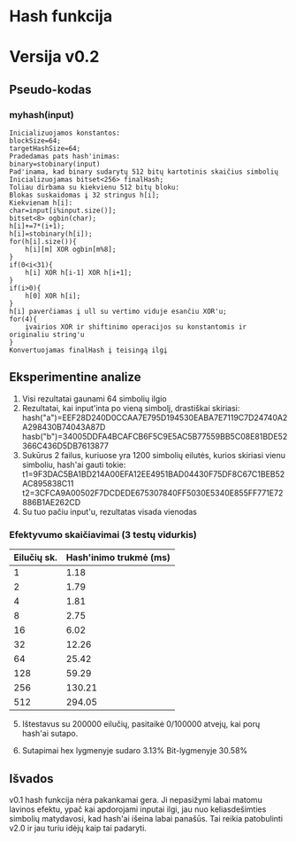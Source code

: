 # Hash funkcija

# Versija v0.2
## Pseudo-kodas

### myhash(input)

```
Inicializuojamos konstantos:
blockSize=64;
targetHashSize=64;
Pradedamas pats hash'inimas:
binary=stobinary(input)
Pad'inama, kad binary sudarytų 512 bitų kartotinis skaičius simbolių
Inicializuojamas bitset<256> finalHash;
Toliau dirbama su kiekvienu 512 bitų bloku:
Blokas suskaidomas į 32 stringus h[i];
Kiekvienam h[i]:
char=input[i%input.size()];
bitset<8> ogbin(char);
h[i]+=7*(i+1);
h[i]=stobinary(h[i]);
for(h[i].size()){
    h[i][m] XOR ogbin[m%8];
}
if(0<i<31){
    h[i] XOR h[i-1] XOR h[i+1];
}
if(i>0){
    h[0] XOR h[i];
}
h[i] paverčiamas į ull su vertimo viduje esančiu XOR'u;
for(4){
    įvairios XOR ir shiftinimo operacijos su konstantomis ir originaliu string'u
}
Konvertuojamas finalHash į teisingą ilgį
```

## Eksperimentine analize

1. Visi rezultatai gaunami 64 simbolių ilgio
2. Rezultatai, kai input'inta po vieną simbolį, drastiškai skiriasi:
hash("a")=EEF28D240D0CCAA7E795D194530EABA7E7119C7D24740A2A298430B74043A87D
hasb("b")=34005DDFA4BCAFCB6F5C9E5AC5B77559BB5C08E81BDE52366C436D5DB7613877
3. Sukūrus 2 failus, kuriuose yra 1200 simbolių eilutės, kurios skiriasi vienu simboliu, hash'ai gauti tokie:
t1=9F3DAC5BA1BD214A00EFA12EE4951BAD04430F75DF8C67C1BEB52AC895838C11
t2=3CFCA9A00502F7DCDEDE675307840FF5030E5340E855FF771E72886B1AE262CD
4. Su tuo pačiu input'u, rezultatas visada vienodas

### Efektyvumo skaičiavimai (3 testų vidurkis)
| Eilučių sk. | Hash'inimo trukmė (ms) |
| :--- | ---- |
| 1 | 1.18 |
| 2 | 1.79 |
| 4 | 1.81 |
| 8 | 2.75 |
| 16 | 6.02 |
| 32 | 12.26 |
| 64 | 25.42 |
| 128 | 59.29 |
| 256 | 130.21 |
| 512 | 294.05 |

5. Ištestavus su 200000 eilučių, pasitaikė 0/100000 atvejų, kai porų hash'ai sutapo.

6. Sutapimai hex lygmenyje sudaro 3.13%
Bit-lygmenyje 30.58%

## Išvados
v0.1 hash funkcija nėra pakankamai gera.
Ji nepasižymi labai matomu lavinos efektu, ypač kai apdorojami inputai ilgi, jau nuo keliasdešimties simbolių matydavosi, kad hash'ai išeina labai panašūs.
Tai reikia patobulinti v2.0 ir jau turiu idėjų kaip tai padaryti.
